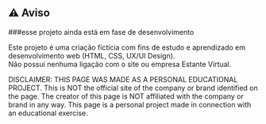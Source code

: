 ## ⚠️ Aviso

###esse projeto ainda está em fase de desenvolvimento

Este projeto é uma criação fictícia com fins de estudo e aprendizado em desenvolvimento web (HTML, CSS, UX/UI Design).  
Não possui nenhuma ligação com o site ou empresa Estante Virtual.



DISCLAIMER: THIS PAGE WAS MADE AS A PERSONAL EDUCATIONAL PROJECT. This is NOT the official site of the company or brand identified on the page. The creator of this page is NOT affiliated with the company or brand in any way. This page is a personal project made in connection with an educational exercise.
